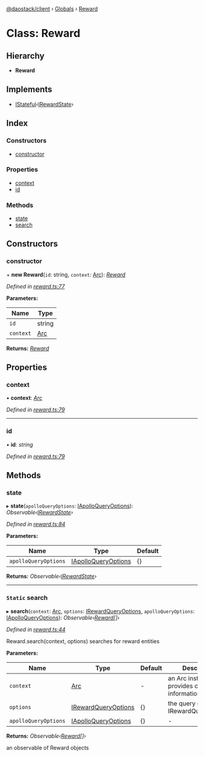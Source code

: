 [@daostack/client](../README.md) › [Globals](../globals.md) › [Reward](reward.md)

# Class: Reward

## Hierarchy

* **Reward**

## Implements

* [IStateful](../interfaces/istateful.md)‹[IRewardState](../interfaces/irewardstate.md)›

## Index

### Constructors

* [constructor](reward.md#constructor)

### Properties

* [context](reward.md#context)
* [id](reward.md#id)

### Methods

* [state](reward.md#state)
* [search](reward.md#static-search)

## Constructors

###  constructor

\+ **new Reward**(`id`: string, `context`: [Arc](arc.md)): *[Reward](reward.md)*

*Defined in [reward.ts:77](https://github.com/daostack/client/blob/a635c74/src/reward.ts#L77)*

**Parameters:**

Name | Type |
------ | ------ |
`id` | string |
`context` | [Arc](arc.md) |

**Returns:** *[Reward](reward.md)*

## Properties

###  context

• **context**: *[Arc](arc.md)*

*Defined in [reward.ts:79](https://github.com/daostack/client/blob/a635c74/src/reward.ts#L79)*

___

###  id

• **id**: *string*

*Defined in [reward.ts:79](https://github.com/daostack/client/blob/a635c74/src/reward.ts#L79)*

## Methods

###  state

▸ **state**(`apolloQueryOptions`: [IApolloQueryOptions](../interfaces/iapolloqueryoptions.md)): *Observable‹[IRewardState](../interfaces/irewardstate.md)›*

*Defined in [reward.ts:84](https://github.com/daostack/client/blob/a635c74/src/reward.ts#L84)*

**Parameters:**

Name | Type | Default |
------ | ------ | ------ |
`apolloQueryOptions` | [IApolloQueryOptions](../interfaces/iapolloqueryoptions.md) |  {} |

**Returns:** *Observable‹[IRewardState](../interfaces/irewardstate.md)›*

___

### `Static` search

▸ **search**(`context`: [Arc](arc.md), `options`: [IRewardQueryOptions](../interfaces/irewardqueryoptions.md), `apolloQueryOptions`: [IApolloQueryOptions](../interfaces/iapolloqueryoptions.md)): *Observable‹[Reward](reward.md)[]›*

*Defined in [reward.ts:44](https://github.com/daostack/client/blob/a635c74/src/reward.ts#L44)*

Reward.search(context, options) searches for reward entities

**Parameters:**

Name | Type | Default | Description |
------ | ------ | ------ | ------ |
`context` | [Arc](arc.md) | - | an Arc instance that provides connection information |
`options` | [IRewardQueryOptions](../interfaces/irewardqueryoptions.md) |  {} | the query options, cf. IRewardQueryOptions |
`apolloQueryOptions` | [IApolloQueryOptions](../interfaces/iapolloqueryoptions.md) |  {} | - |

**Returns:** *Observable‹[Reward](reward.md)[]›*

an observable of Reward objects
